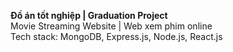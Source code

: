 <b>Đồ án tốt nghiệp | Graduation Project</b> <br/>
Movie Streaming Website | Web xem phim online <br/>
Tech stack: MongoDB, Express.js, Node.js, React.js
